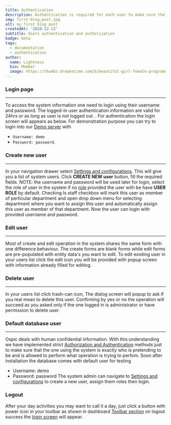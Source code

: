 ```yaml
---
title: Authentication 
description: Authentication is required for each user to make sure the individual using the system is recognized by the system.
img: first-blog-post.jpg
alt: my first blog post
createdAt: '2020-12-13'
subtitle: Users authentication and authorization
badge: beta
tags:
  - documentation
  - authentication
author:
  name: Lightness
  bio: Member
  image: https://thumbs.dreamstime.com/b/beautiful-girl-female-programmer-occupation-jobs-programming-laptop-screen-code-behind-vector-75659699.jpg
---
```


### Login page
---
To access the system information one need to login using their username and password.  The logged-in user authentication information are valid for 24hrs or as long as user is not logged out. <icon icon="power"></icon>.  For authentication the login screen will appears as below.
<c-image src="authentication_screen.png" alt="Index"></c-image>
For demonstration purpose you can try to login into our [Demo server](https://app.ospicx.com/) with
 - `Username: demo`
 - `Password: password`. 


### Create new user
--- 
In your navigation drawer select [Settings and configurations](/setting-and-config). This will give you a list of system users. Click <strong class="button">CREATE NEW user</strong> button, fill the required fields.
NOTE: the username and password will be used later for login, select the role of user in the system if no [role](/setting-and-config#roles--authorities) provided the user with be have 
<strong >USER ROLE</strong> by default. Checking Is staff checkbox will mark this user as member of perticular department and open drop down menu for selecting department where you want to assign this user and automatically assign this user as member of that department. Now the user can login with provided username and password. <c-image src="create_user.png" alt="Create user screenshot"></c-image>



### Edit user
--- 
Most of create and edit operation in the system shares the same form with one difference behaviour. The create forms are blank forms while edit forms are pre-populated  with entity data's you want to edit. To edit existing user in your users list click the edit icon <icon icon="pencil"></icon> you will be provided with popup screen with information already filled for editing.  <c-image src="create_user.png" alt="Edit user screenshot"></c-image>

### Delete user
--- 
In your users list click trash-can <icon icon="trash-can"></icon> icon, The dialog screen will popup to ask if you real mean to delete this user. <c-image src="delete_user.png" alt="Create user screenshot"></c-image> Confirming by yes or no the operation will succeed as you asked only if the one logged in is administrator or have permission to delete user. 

### Default database user
--- 
Ospic deals with human confidential information. With this understanding we have implemented strict [Authorization and Authentication](/security) methods just to make sure that the one using the system is exactly who is pretending to be and is allowed to perform what operation is trying to perfom. Soon after installation the database comes with default user for testing
 - Username: demo 
- Password: password
The system admin can navigate to [Settings and configurations](/a/#settings-and-configurations) to create a new user, assign them roles then login.

### Logout
After your day activities you may want to call it a day,  just click a button with power icon <icon icon="power"></icon> in your toolbar as shown in dashboard [Toolbar section](docs/homepage#tool-bar) on logout success the [login screen](/authentication#login-page) will appear.
